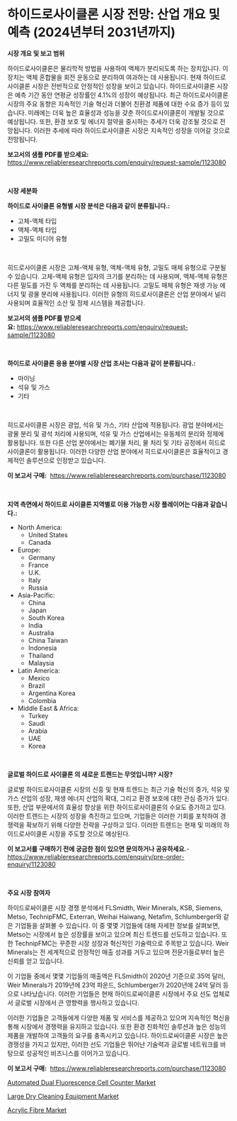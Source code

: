 <p><h1>하이드로사이클론 시장 전망: 산업 개요 및 예측 (2024년부터 2031년까지)</h1></p><p><strong>시장 개요 및 보고 범위</strong></p>
<p><p>하이드로사이클론은 물리학적 방법을 사용하여 액체가 분리되도록 하는 장치입니다. 이 장치는 액체 혼합물을 회전 운동으로 분리하여 여과하는 데 사용됩니다. 현재 하이드로사이클론 시장은 전반적으로 안정적인 성장을 보이고 있습니다. 하이드로사이클론 시장은 예측 기간 동안 연평균 성장률인 4.1%의 성장이 예상됩니다. 최근 하이드로사이클론 시장의 주요 동향은 지속적인 기술 혁신과 더불어 친환경 제품에 대한 수요 증가 등이 있습니다. 미래에는 더욱 높은 효율성과 성능을 갖춘 하이드로사이클론이 개발될 것으로 예상됩니다. 또한, 환경 보호 및 에너지 절약을 중시하는 추세가 더욱 강조될 것으로 전망됩니다. 이러한 추세에 따라 하이드로사이클론 시장은 지속적인 성장을 이어갈 것으로 전망됩니다.</p></p>
<p><strong>보고서의 샘플 PDF를 받으세요:</strong> <a href="https://www.reliableresearchreports.com/enquiry/request-sample/1123080">https://www.reliableresearchreports.com/enquiry/request-sample/1123080</a></p>
<p>&nbsp;</p>
<p><strong>시장 세분화</strong></p>
<p><strong>하이드로 사이클론 유형별 시장 분석은 다음과 같이 분류됩니다.:</strong></p>
<p><ul><li>고체-액체 타입</li><li>액체-액체 타입</li><li>고밀도 미디어 유형</li></ul></p>
<p>&nbsp;</p>
<p><p>히드로사이클론 시장은 고체-액체 유형, 액체-액체 유형, 고밀도 매체 유형으로 구분될 수 있습니다. 고체-액체 유형은 입자의 크기를 분리하는 데 사용되며, 액체-액체 유형은 다른 밀도를 가진 두 액체를 분리하는 데 사용됩니다. 고밀도 매체 유형은 재생 가능 에너지 및 광물 분리에 사용됩니다. 이러한 유형의 히드로사이클론은 산업 분야에서 널리 사용되며 효율적인 소산 및 정제 시스템을 제공합니다.</p></p>
<p><strong>보고서의 샘플 PDF를 받으세요:</strong>&nbsp;<a href="https://www.reliableresearchreports.com/enquiry/request-sample/1123080">https://www.reliableresearchreports.com/enquiry/request-sample/1123080</a></p>
<p>&nbsp;</p>
<p><strong> 하이드로 사이클론 응용 분야별 시장 산업 조사는 다음과 같이 분류됩니다.:</strong></p>
<p><ul><li>마이닝</li><li>석유 및 가스</li><li>기타</li></ul></p>
<p>&nbsp;</p>
<p><p>히드로사이클론 시장은 광업, 석유 및 가스, 기타 산업에 적용됩니다. 광업 분야에서는 광물 분리 및 광석 처리에 사용되며, 석유 및 가스 산업에서는 유동체의 분리와 정제에 활용됩니다. 또한 다른 산업 분야에서는 폐기물 처리, 물 처리 및 기타 공정에서 히드로사이클론이 활용됩니다. 이러한 다양한 산업 분야에서 히드로사이클론은 효율적이고 경제적인 솔루션으로 인정받고 있습니다.</p></p>
<p><strong>이 보고서 구매:</strong>&nbsp; <a href="https://www.reliableresearchreports.com/purchase/1123080">https://www.reliableresearchreports.com/purchase/1123080</a></p>
<p>&nbsp;</p>
<p><strong>지역 측면에서 하이드로 사이클론 지역별로 이용 가능한 시장 플레이어는 다음과 같습니다.:</strong></p>
<p><ul>
    <li>
        North America:
        <ul>
            <li>United States</li>
            <li>Canada</li>
        </ul>
    </li>
    <li>
        Europe:
        <ul>
            <li>Germany</li>
            <li>France</li>
            <li>U.K.</li>
            <li>Italy</li>
            <li>Russia</li>
        </ul>
    </li>
    <li>
        Asia-Pacific:
        <ul>
            <li>China</li>
            <li>Japan</li>
            <li>South Korea</li>
            <li>India</li>
            <li>Australia</li>
            <li>China Taiwan</li>
            <li>Indonesia</li>
            <li>Thailand</li>
            <li>Malaysia</li>
        </ul>
    </li>
    <li>
        Latin America:
        <ul>
            <li>Mexico</li>
            <li>Brazil</li>
            <li>Argentina Korea</li>
            <li>Colombia</li>
        </ul>
    </li>
    <li>
        Middle East & Africa:
        <ul>
            <li>Turkey</li>
            <li>Saudi</li>
            <li>Arabia</li>
            <li>UAE</li>
            <li>Korea</li>
        </ul>
    </li>
    </ul></p>
<p>&nbsp;</p>
<p><strong>글로벌 하이드로 사이클론 의 새로운 트렌드는 무엇입니까? 시장?</strong></p>
<p><p>글로벌 하이드로사이클론 시장의 신흥 및 현재 트렌드는 최근 기술 혁신의 증가, 석유 및 가스 산업의 성장, 재생 에너지 산업의 확대, 그리고 환경 보호에 대한 관심 증가가 있다. 또한, 산업 부문에서의 효율성 향상을 위한 하이드로사이클론의 수요도 증가하고 있다. 이러한 트렌드는 시장의 성장을 촉진하고 있으며, 기업들은 이러한 기회를 포착하여 경쟁력을 확보하기 위해 다양한 전략을 구상하고 있다. 이러한 트렌드는 현재 및 미래의 하이드로사이클론 시장을 주도할 것으로 예상된다.</p></p>
<p><strong>이 보고서를 구매하기 전에 궁금한 점이 있으면 문의하거나 공유하세요.</strong>- <a href="https://www.reliableresearchreports.com/enquiry/pre-order-enquiry/1123080">https://www.reliableresearchreports.com/enquiry/pre-order-enquiry/1123080</a></p>
<p>&nbsp;</p>
<p><strong>주요 시장 참여자</strong></p>
<p><p>하이드로싸이클론 시장 경쟁 분석에서 FLSmidth, Weir Minerals, KSB, Siemens, Metso, TechnipFMC, Exterran, Weihai Haiwang, Netafim, Schlumberger와 같은 기업들을 살펴볼 수 있습니다. 이 중 몇몇 기업들에 대해 자세한 정보를 살펴보면, Metso는 시장에서 높은 성장률을 보이고 있으며 최신 트렌드를 선도하고 있습니다. 또한 TechnipFMC는 꾸준한 시장 성장과 혁신적인 기술력으로 주목받고 있습니다. Weir Minerals는 전 세계적으로 안정적인 매출 성과를 거두고 있으며 전문가들로부터 높은 신뢰를 얻고 있습니다.</p><p>이 기업들 중에서 몇몇 기업들의 매출액은 FLSmidth이 2020년 기준으로 35억 달러, Weir Minerals가 2019년에 23억 파운드, Schlumberger가 2020년에 24억 달러 등으로 나타났습니다. 이러한 기업들은 현재 하이드로싸이클론 시장에서 주요 선도 업체로서 글로벌 시장에서 큰 영향력을 행사하고 있습니다.</p><p>이러한 기업들은 고객들에게 다양한 제품 및 서비스를 제공하고 있으며 지속적인 혁신을 통해 시장에서 경쟁력을 유지하고 있습니다. 또한 환경 친화적인 솔루션과 높은 성능의 제품을 개발하여 고객들의 요구를 충족시키고 있습니다. 하이드로싸이클론 시장은 높은 경쟁성을 가지고 있지만, 이러한 선도 기업들은 뛰어난 기술력과 글로벌 네트워크를 바탕으로 성공적인 비즈니스를 이어가고 있습니다.</p></p>
<p><strong>이 보고서 구매:</strong>&nbsp;&nbsp;<a href="https://www.reliableresearchreports.com/purchase/1123080">https://www.reliableresearchreports.com/purchase/1123080</a></p>
<p><p><a href="https://view.publitas.com/reportprime-1/automated-dual-fluorescence-cell-counter-market-challenges-opportunities-and-growth-drivers-and-major-market-players-forecasted-for-period-from-2023-2030/">Automated Dual Fluorescence Cell Counter Market</a></p><p><a href="https://view.publitas.com/reportprime-1/large-dry-cleaning-equipment-market-size-global-industry-overview-market-segmentation-and-forecast-2023-to-2030/">Large Dry Cleaning Equipment Market</a></p><p><a href="https://github.com/Glendatilghmankmgz0rbhwpy/Market-Research-Report-List-1/blob/main/acrylic-fibre-market.md">Acrylic Fibre Market</a></p></p>

